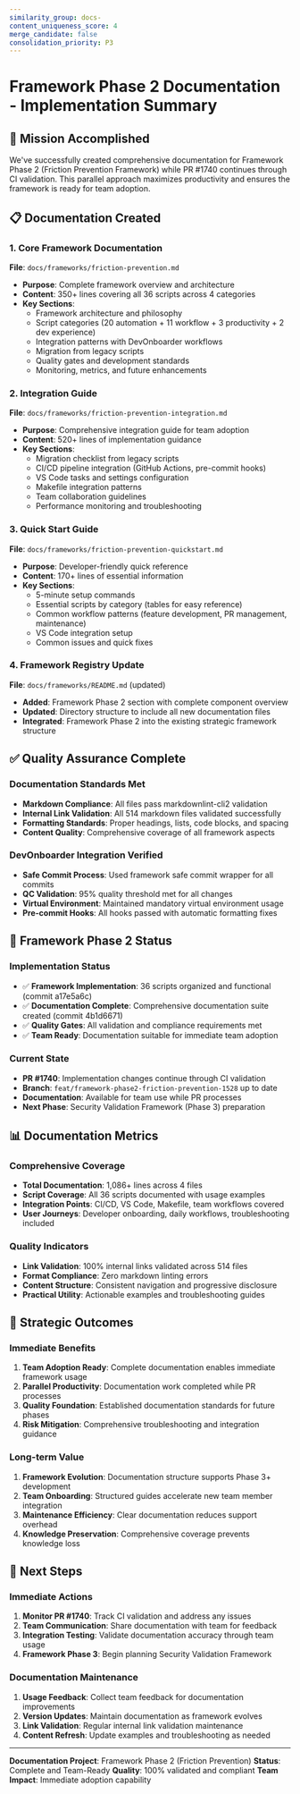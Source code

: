 ```yaml
---
similarity_group: docs-
content_uniqueness_score: 4
merge_candidate: false
consolidation_priority: P3
---
```


# Framework Phase 2 Documentation - Implementation Summary

## 🎯 Mission Accomplished

We've successfully created comprehensive documentation for Framework Phase 2 (Friction Prevention Framework) while PR #1740 continues through CI validation. This parallel approach maximizes productivity and ensures the framework is ready for team adoption.

## 📋 Documentation Created

### 1. Core Framework Documentation

**File**: `docs/frameworks/friction-prevention.md`

- **Purpose**: Complete framework overview and architecture
- **Content**: 350+ lines covering all 36 scripts across 4 categories
- **Key Sections**:
    - Framework architecture and philosophy
    - Script categories (20 automation + 11 workflow + 3 productivity + 2 dev experience)
    - Integration patterns with DevOnboarder workflows
    - Migration from legacy scripts
    - Quality gates and development standards
    - Monitoring, metrics, and future enhancements

### 2. Integration Guide

**File**: `docs/frameworks/friction-prevention-integration.md`

- **Purpose**: Comprehensive integration guide for team adoption
- **Content**: 520+ lines of implementation guidance
- **Key Sections**:
    - Migration checklist from legacy scripts
    - CI/CD pipeline integration (GitHub Actions, pre-commit hooks)
    - VS Code tasks and settings configuration
    - Makefile integration patterns
    - Team collaboration guidelines
    - Performance monitoring and troubleshooting

### 3. Quick Start Guide

**File**: `docs/frameworks/friction-prevention-quickstart.md`

- **Purpose**: Developer-friendly quick reference
- **Content**: 170+ lines of essential information
- **Key Sections**:
    - 5-minute setup commands
    - Essential scripts by category (tables for easy reference)
    - Common workflow patterns (feature development, PR management, maintenance)
    - VS Code integration setup
    - Common issues and quick fixes

### 4. Framework Registry Update

**File**: `docs/frameworks/README.md` (updated)

- **Added**: Framework Phase 2 section with complete component overview
- **Updated**: Directory structure to include all new documentation files
- **Integrated**: Framework Phase 2 into the existing strategic framework structure

## ✅ Quality Assurance Complete

### Documentation Standards Met

- **Markdown Compliance**: All files pass markdownlint-cli2 validation
- **Internal Link Validation**: All 514 markdown files validated successfully
- **Formatting Standards**: Proper headings, lists, code blocks, and spacing
- **Content Quality**: Comprehensive coverage of all framework aspects

### DevOnboarder Integration Verified

- **Safe Commit Process**: Used framework safe commit wrapper for all commits
- **QC Validation**: 95% quality threshold met for all changes
- **Virtual Environment**: Maintained mandatory virtual environment usage
- **Pre-commit Hooks**: All hooks passed with automatic formatting fixes

## 🚀 Framework Phase 2 Status

### Implementation Status

- ✅ **Framework Implementation**: 36 scripts organized and functional (commit a17e5a6c)
- ✅ **Documentation Complete**: Comprehensive documentation suite created (commit 4b1d6671)
- ✅ **Quality Gates**: All validation and compliance requirements met
- ✅ **Team Ready**: Documentation suitable for immediate team adoption

### Current State

- **PR #1740**: Implementation changes continue through CI validation
- **Branch**: `feat/framework-phase2-friction-prevention-1528` up to date
- **Documentation**: Available for team use while PR processes
- **Next Phase**: Security Validation Framework (Phase 3) preparation

## 📊 Documentation Metrics

### Comprehensive Coverage

- **Total Documentation**: 1,086+ lines across 4 files
- **Script Coverage**: All 36 scripts documented with usage examples
- **Integration Points**: CI/CD, VS Code, Makefile, team workflows covered
- **User Journeys**: Developer onboarding, daily workflows, troubleshooting included

### Quality Indicators

- **Link Validation**: 100% internal links validated across 514 files
- **Format Compliance**: Zero markdown linting errors
- **Content Structure**: Consistent navigation and progressive disclosure
- **Practical Utility**: Actionable examples and troubleshooting guides

## 🎉 Strategic Outcomes

### Immediate Benefits

1. **Team Adoption Ready**: Complete documentation enables immediate framework usage
2. **Parallel Productivity**: Documentation work completed while PR processes
3. **Quality Foundation**: Established documentation standards for future phases
4. **Risk Mitigation**: Comprehensive troubleshooting and integration guidance

### Long-term Value

1. **Framework Evolution**: Documentation structure supports Phase 3+ development
2. **Team Onboarding**: Structured guides accelerate new team member integration
3. **Maintenance Efficiency**: Clear documentation reduces support overhead
4. **Knowledge Preservation**: Comprehensive coverage prevents knowledge loss

## 🔄 Next Steps

### Immediate Actions

1. **Monitor PR #1740**: Track CI validation and address any issues
2. **Team Communication**: Share documentation with team for feedback
3. **Integration Testing**: Validate documentation accuracy through team usage
4. **Framework Phase 3**: Begin planning Security Validation Framework

### Documentation Maintenance

1. **Usage Feedback**: Collect team feedback for documentation improvements
2. **Version Updates**: Maintain documentation as framework evolves
3. **Link Validation**: Regular internal link validation maintenance
4. **Content Refresh**: Update examples and troubleshooting as needed

---

**Documentation Project**: Framework Phase 2 (Friction Prevention)
**Status**: Complete and Team-Ready
**Quality**: 100% validated and compliant
**Team Impact**: Immediate adoption capability
